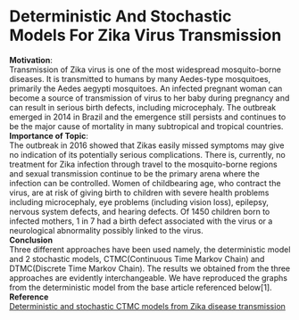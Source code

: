 # Deterministic And Stochastic Models For Zika Virus Transmission
**Motivation**:</br>
Transmission of Zika virus is one of the most widespread mosquito-borne diseases. It is transmitted to humans by many Aedes-type mosquitoes, primarily the Aedes aegypti mosquitoes. An infected pregnant woman can become a source of transmission of virus to her baby during pregnancy and can result in serious birth defects, including microcephaly. The outbreak emerged in 2014 in Brazil and the emergence still persists and continues to be the major cause of mortality in many subtropical and tropical countries.
</br>
**Importance of Topic**:</br>
The outbreak in 2016 showed that Zikas easily missed symptoms may give no indication of its potentially serious complications. There is, currently, no treatment for Zika infection through travel to the mosquito-borne regions and sexual transmission continue to be the primary arena where the infection can be controlled. Women of childbearing age, who contract the virus, are at risk of giving birth to children with severe health problems including microcephaly, eye problems (including vision loss), epilepsy, nervous system defects, and hearing defects. Of 1450 children born to infected mothers, 1 in 7 had a birth defect associated with the virus or a neurological abnormality possibly linked to the virus.
</br>
**Conclusion**</br>
Three different approaches have been used namely, the deterministic model and 2 stochastic models, CTMC(Continuous Time Markov Chain) and DTMC(Discrete Time Markov Chain). The results we obtained from the three approaches are evidently interchangeable. We have reproduced the graphs from the deterministic model from the base article referenced below[1].
</br>
**Reference**</br>
[Deterministic and stochastic CTMC models from Zika disease transmission](https://www.researchgate.net/publication/323608978_Deterministic_and_stochastic_CTMC_models_from_Zika_disease_transmission)
